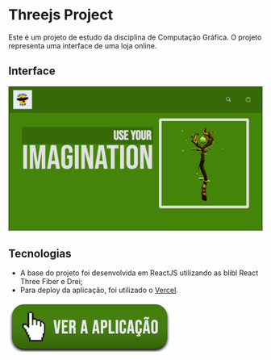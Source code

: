 # Threejs Project

Este é um projeto de estudo da disciplina de Computação Gráfica. O projeto representa uma interface de uma loja online.

## Interface

![Interface da aplicação](https://github.com/wTornich/three-js-project/blob/main/imgs/interface.png?raw=true)

## Tecnologias

- A base do projeto foi desenvolvida em ReactJS utilizando as blibl React Three Fiber e Drei;
- Para deploy da aplicação, foi utilizado o [Vercel](https://www.vercel.com/).

[![Ver Aplicação](https://github.com/wTornich/three-js-project/blob/main/imgs/ver_aplicacao.png?raw=true)](https://three-js-project-three.vercel.app)
